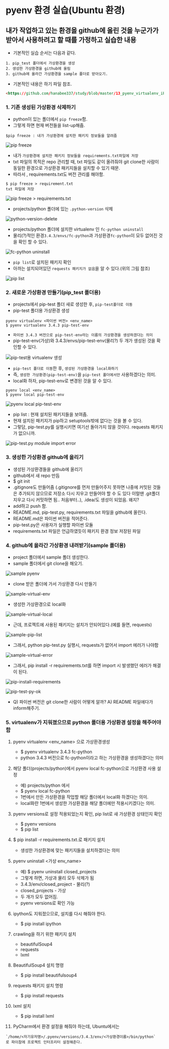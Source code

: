# pyenv 환경 실습(Ubuntu 환경)
## 내가 작업하고 있는 환경을 github에 올린 것을 누군가가 받아서 사용하려고 할 때를 가정하고 실습한 내용
- 기본적인 실습 순서는 다음과 같다.
```
1. pip_test 폴더에서 가상환경을 생성
2. 생성한 가상환경을 github에 올림
3. github에 올라간 가상환경을 sample 폴더로 받아오기.
```

- 기본적인 내용은 하기 파일 참조.
```html
<https://github.com/hanabee337/study/blob/master/13_pyenv_virtualenv_iPython_install_guide.md>
```
### 1. 기존 생성된 가상환경 삭제하기
- python이 있는 폴더에서 ```pip freeze```함.
- 그렇게 하면 현재 버전들을 list-up해줌.
```shell
$pip freeze : 내가 가상환경에 설치한 패키지 정보들을 알려줌
```
![pip freeze](imgs/pip-freeze.png  "pip freeze")

- 내가 ```가상환경에 설치한 패키지 정보들을 requirements.txt파일에 저장```
- txt 파일의 목적은 repo 관리할 때, txt 파일도 같이 올려줘야 git clone한 사람이 동일한 환경으로 가상환경 패키지들을 설치할 수 있기 때문.
- 따라서 , requirements.txt도 버전 관리를 해야함.
```shell
$ pip freeze > requirement.txt
txt 파일에 저장
```
![pip freeze > requirements.txt](imgs/pip-freeze-requirements-txt.png  "$ pip freeze > requirements.txt")

- projects/python 폴더에 있는 ```.python-version``` 삭제

![python-version-delete](imgs/python-verion-delete.png  " .python-version delete")

- projects/python 폴더에 설치한 virtualenv 인 ```fc-python uninstall```
- 물리(?)적인 환경```3.4.3/envs/fc-python```과 가상환경```fc-python```이 모두 없어진 것을 확인 할 수 있다. 

![fc-python uninstall](imgs/uninstall-vitualenv-fc-python.png  "fc-python uninstall")

- ```pip list```로 설치된 패키지 확인
- 아까는 설치되어있던 ```requests 패키지가 없음```을 알 수 있다.(위의 그림 참조)

![pip list](imgs/pip-list.png  "pip list")

### 2. 새로운 가상환경 만들기(pip_test 폴더용)
- projects에서 pip-test 폴더 새로 생성한 후, ```pip-test폴더로 이동```
- pip-test 폴더용 가상환경 생성
```vim
pyenv virtualenv <파이썬 버전> <env_name>
$ pyenv virtualenv 3.4.3 pip-test-env
```
- ```파이썬 3.4.3 버전으로 pip-test-env라는 이름의 가상환경을 생성하겠다는 의미```
- pip-test-env(가상)와 3.4.3/envs/pip-test-env(물리?) 두 개가 생성된 것을 확인할 수 있다.

![pip-test용 virtualenv 생성](imgs/pip-test-virtualenv.png  "pip-test용 virtualenv 생성")

- ```pip-test 폴더로 이동```한 후, ```생성된 가상환경을 local화하기```
- 즉, ```생성한 가상환경(pip-test-env)```을 ```pip-test 폴더에서만``` 사용하겠다는 의미.
- local화 하자, pip-test-env로 변경된 것을 알 수 있다.
```
pyenv local <env_name>
$ pyenv local pip-test-env
```
![pyenv local pip-test-env](imgs/pyenv-pip-test-env.png  "pyenv local pip-test-env")

- pip list : 현재 설치된 패키지들을 보여줌.
- 현재 설치된 패키지가 pip하고 setuptools밖에 없다는 것을 볼 수 있다.
- 그렇담, pip-test.py를 실행시키면 여기선 돌아가지 않을 것이다. requests 패키지가 없으니까.

![pip-test.py module import error](imgs/pip-test-error.png  "pip-test.py module import error")
 
### 3. 생성한 가상환경 github에 올리기
- 생성된 가상환경들을 github에 올리기
- github에서 새 repo 만듬
- $ git init
- .gitignore도 만들어줌 (.gitignore를 먼저 만들어주지 못하면 나중에 커밋된 것들은 추가되지 않으므로 저장소 다시 지우고 만들어야 할 수 도 있다 이럴땐 .git폴더 지우고 다시 커밋하면 됨.. 처음부터..), .idea/도 생성이 되었음. 왜지?
- add하고 push 함.
- README.md, pip-test.py, requirements.txt 파일을 github에 올린다.
- README.md은 파이썬 버전을 적어준다.
- pip-test.py은 사용자가 실행할 파이썬 모듈
- requirements.txt 파일은 언급하였듯이 패키지 환경 정보 저장된 파일

### 4. github에 올라간 가상환경 내려받기(sample 폴더용)
- project 폴더에서 sample 폴더 생성한다.
- sample 폴더에서 git clone을 해오기.

![sample pyenv](imgs/sample-pyenv.png  "sample pyenv")

- clone 받은 폴더에 가서 가상환경 다시 만들기

![sample-virtual-env](imgs/sample-virtual-env.png  "sample-virtual-env")

-  생성한 가상환경으로 local화

![sample-virtual-local](imgs/sample-virtual-local.png  "sample-virtual-local")
 
- 근데, 프로젝트에 사용된 패키지는 설치가 안되어있다.(예를 들면, requests)

![sample-pip-list](imgs/sample-pip-list.png  "sample-pip-list")

- 그래서, python pip-test.py 실행시, requests가 없어서 import 에러가 나야함

![sample-virtual-error](imgs/sample-virtual-error.png  "sample-virtual-error")

- 그래서, pip install -r requirements.txt를 하면 import 시 발생했던 에러가 해결이 된다.

![pip-install-requirements](imgs/pip-install-requirements.png  "pip-install-requirements")

![pip-test-py-ok](imgs/pip-test-py-ok.png  "pip-test-py-ok")

- Q) 파이썬 버전은 git clone한 사람이 어떻게 알까?
A) README 파일에다가 inform해주기.

### 5. virtualenv가 지워졌으므로 python 폴더용 가상환경 설정을 해주어야 함
1. pyenv virtualenv <version> <env_name> 으로 가상환경생성

	- $ pyenv virtualenv 3.4.3 fc-python
	- python 3.4.3 버전으로 fc-python이라고 하는 가상환경을 생성하겠다는 의미
	
2. 해당 폴더(projects/python)에서 pyenv local fc-python으로 가상환경 사용 설정
	- 예) projects/python 에서
	- $ pyenv local fc-python 
	- 1번에서 만든 가상환경을 작업할 해당 폴더에서 local화 하겠다는 의미.
	- local화란 1번에서 생성한 가상환경을 해당 폴더에만 적용시키겠다는 의미.
	
3. pyenv versions로 설정 적용되었는지 확인, pip list로 새 가상환경 상태인지 확인
	- $ pyenv versions
	- $ pip list
	
4. $ pip install -r requirements.txt.로 패키지 설치
	- 생성한 가상환경에 맞는 패키지들을 설치하겠다는 의미
	
5. pyenv uninstall <가상 env_name>
	- 예) $ pyenv uninstall closed_projects
	- 그렇게 하면, 가상과 물리 모두 삭제가 됨
	- 3.4.3/env/closed_project - 물리(?)
	- closed_projects - 가상
	- 두 개가 모두 없어짐.
	- pyenv versions로 확인 가능
	
6. ipython도 지워졌으므로, 설치를 다시 해줘야 한다.
	- $ pip install ipython

7. crawling을 하기 위한 패키지 설치
	- beautifulSoup4
	- requests
	- lxml
8.  BeautifulSoup4 설치 명령
	- $ pip install beautifulsoup4

9. requests 패키지 설치 명령 
	- $ pip install requests

10. lxml 설치
	- $ pip install lxml

11. PyCharm에서 환경 설정을 해줘야 하는데, Ubuntu에서는 
```
`/home/<자기유저명>/.pyenv/versions/3.4.3/env/<가상환경이름>/bin/python`
로 파이참에 프로젝트 인터프리터 설정해준다. 
```
	
	
